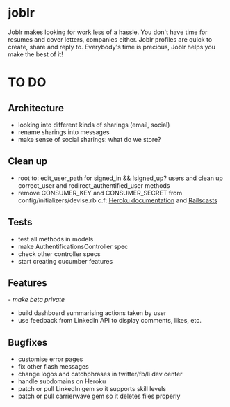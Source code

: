 joblr
=====

Joblr makes looking for work less of a hassle.
You don't have time for resumes and cover letters, companies either.
Joblr profiles are quick to create, share and reply to.
Everybody's time is precious, Joblr helps you make the best of it!


TO DO
=====

Architecture
------------

- looking into different kinds of sharings (email, social)
- rename sharings into messages
- make sense of social sharings: what do we store?

Clean up
--------

- root to: edit_user_path for signed_in && !signed_up? users and clean up correct_user and redirect_authentified_user methods
- remove CONSUMER_KEY and CONSUMER_SECRET from config/initializers/devise.rb
  c.f: [Heroku documentation](https://devcenter.heroku.com/articles/config-vars) and [Railscasts](http://railscasts.com/episodes/235-devise-and-omniauth-revised)

Tests
-----

- test all methods in models
- make AuthentificationsController spec
- check other controller specs
- start creating cucumber features

Features
--------

*- make beta private*
- build dashboard summarising actions taken by user
- use feedback from LinkedIn API to display comments, likes, etc.


Bugfixes
--------

- customise error pages
- fix other flash messages
- change logos and catchphrases in twitter/fb/li dev center
- handle subdomains on Heroku
- patch or pull LinkedIn gem so it supports skill levels
- patch or pull carrierwave gem so it deletes files properly
